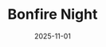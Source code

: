 ---
title: Bonfire Night
date: "2025-11-01"
time: ''
location: "West Burton Village Green"
description: "<p>We are very grateful that Pete Wheeler has again agreed to organise the bonfire and fireworks. As ever, he would welcome any volunteers who are willing to help.</p>
<br>
<p>There is £1,114.71 in the dedicated account for the event, so we can look forward to an excellent display, weather permitting. Thank you to everyone who donated last year for this year's fireworks. As usual, there will be a collection on the night for next year's celebrations.</p>
<p>The practical arrangements are as follows. It is planned to lift the turf on the Green for the Bonfire over the weekend of 18 October, so that the bonfire can start to be built.</p><br>
<p>Once again Pete has asked that, if possible, large burnable items be put on the site first, followed by dry garden rubbish or other burnable items. Please do not put glass or metal or plastic on the pile for the bonfire, or anything else that could produce toxic fumes. Please also try to keep the material for the bonfire within the area of lifted turf, so as to prevent the grass on the rest of the Green being damaged.</p>
<p>The Fox and Hounds Inn will again be providing their excellent barbecued burgers and hotdogs on the night.</p>"


cost: "Free"
contact: "Please contact Pete on (01969) 663494 if you would like to be part of the team."
---